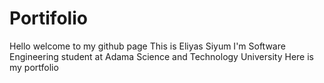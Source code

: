 # Portifolio
Hello welcome to my github page
This is Eliyas Siyum
I'm Software Engineering student at Adama Science and Technology University
Here is my portfolio
